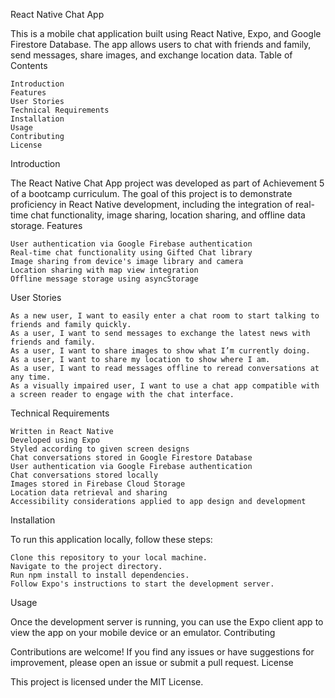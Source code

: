 React Native Chat App

This is a mobile chat application built using React Native, Expo, and Google Firestore Database. The app allows users to chat with friends and family, send messages, share images, and exchange location data.
Table of Contents

    Introduction
    Features
    User Stories
    Technical Requirements
    Installation
    Usage
    Contributing
    License

Introduction

The React Native Chat App project was developed as part of Achievement 5 of a bootcamp curriculum. The goal of this project is to demonstrate proficiency in React Native development, including the integration of real-time chat functionality, image sharing, location sharing, and offline data storage.
Features

    User authentication via Google Firebase authentication
    Real-time chat functionality using Gifted Chat library
    Image sharing from device's image library and camera
    Location sharing with map view integration
    Offline message storage using asyncStorage

User Stories

    As a new user, I want to easily enter a chat room to start talking to friends and family quickly.
    As a user, I want to send messages to exchange the latest news with friends and family.
    As a user, I want to share images to show what I’m currently doing.
    As a user, I want to share my location to show where I am.
    As a user, I want to read messages offline to reread conversations at any time.
    As a visually impaired user, I want to use a chat app compatible with a screen reader to engage with the chat interface.

Technical Requirements

    Written in React Native
    Developed using Expo
    Styled according to given screen designs
    Chat conversations stored in Google Firestore Database
    User authentication via Google Firebase authentication
    Chat conversations stored locally
    Images stored in Firebase Cloud Storage
    Location data retrieval and sharing
    Accessibility considerations applied to app design and development

Installation

To run this application locally, follow these steps:

    Clone this repository to your local machine.
    Navigate to the project directory.
    Run npm install to install dependencies.
    Follow Expo's instructions to start the development server.

Usage

Once the development server is running, you can use the Expo client app to view the app on your mobile device or an emulator.
Contributing

Contributions are welcome! If you find any issues or have suggestions for improvement, please open an issue or submit a pull request.
License

This project is licensed under the MIT License.
